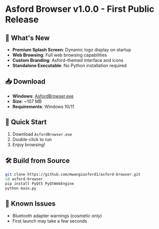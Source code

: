 # Asford Browser v1.0.0 - First Public Release

## 🎉 What's New
- **Premium Splash Screen**: Dynamic logo display on startup
- **Web Browsing**: Full web browsing capabilities
- **Custom Branding**: Asford-themed interface and icons
- **Standalone Executable**: No Python installation required

## 📥 Download
- **Windows**: [AsfordBrowser.exe](https://github.com/mwangiasford1/asford-browser/releases/download/v1.0.0/AsfordBrowser.exe)
- **Size**: ~107 MB
- **Requirements**: Windows 10/11

## 🚀 Quick Start
1. Download `AsfordBrowser.exe`
2. Double-click to run
3. Enjoy browsing!

## 🛠️ Build from Source
```bash
git clone https://github.com/mwangiasford1/asford-browser.git
cd asford-browser
pip install PyQt5 PyQtWebEngine
python main.py
```

## 📝 Known Issues
- Bluetooth adapter warnings (cosmetic only)
- First launch may take a few seconds